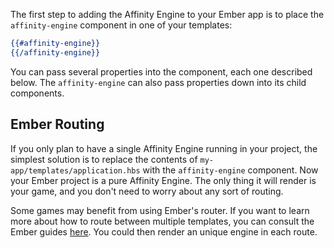 <div class="with-aside">

The first step to adding the Affinity Engine to your Ember app is to place the `affinity-engine` component in one of your templates:

```hbs
{{#affinity-engine}}
{{/affinity-engine}}
```

You can pass several properties into the component, each one described below. The `affinity-engine` can also pass properties down into its child components.

</div>

<aside class="aside ember">

# Ember Routing

If you only plan to have a single Affinity Engine running in your project, the simplest solution is to replace the contents of `my-app/templates/application.hbs` with the `affinity-engine` component. Now your Ember project is a pure Affinity Engine. The only thing it will render is your game, and you don't need to worry about any sort of routing.

Some games may benefit from using Ember's router. If you want to learn more about how to route between multiple templates, you can consult the Ember guides [here](https://guides.emberjs.com/v2.8.0/routing/). You could then render an unique engine in each route.

</aside>
